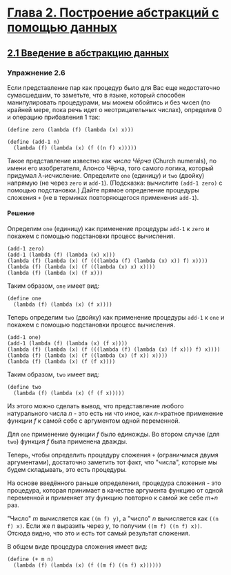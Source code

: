 # [Глава 2. Построение абстракций с помощью данных](index.md#Глава-2-Построение-абстракций-с-помощью-данных)
## [2.1 Введение в абстракцию данных](index.md#21-Введение-в-абстракцию-данных)

### Упражнение 2.6
Если представление пар как процедур было для Вас еще недостаточно сумасшедшим,
то заметьте, что в языке, который способен манипулировать процедурами, мы можем
обойтись и без чисел (по крайней мере, пока речь идет о неотрицательных числах),
определив 0 и операцию прибавления 1 так:

```racket
(define zero (lambda (f) (lambda (x) x)))

(define (add-1 n)
  (lambda (f) (lambda (x) (f ((n f) x)))))
```

Такое представление известно как _числа Чёрча_ (Church numerals), по имени его
изобретателя, Алонсо Чёрча, того самого логика, который придумал _λ_-исчисление.
Определите `one` (единицу) и `two` (двойку) напрямую (не через `zero` и `add-1`).
(Подсказка: вычислите `(add-1 zero)` с помощью подстановки.) Дайте прямое
определение процедуры сложения `+` (не в терминах повторяющегося применения
`add-1`).

#### Решение
Определим `one` (единицу) как применение процедуры `add-1` к `zero` и покажем с
помощью подстановки процесс вычисления.

```racket
(add-1 zero)
(add-1 (lambda (f) (lambda (x) x)))
(lambda (f) (lambda (x) (f (((lambda (f) (lambda (x) x)) f) x))))
(lambda (f) (lambda (x) (f ((lambda (x) x) x))))
(lambda (f) (lambda (x) (f x)))
```

Таким образом, `one` имеет вид:

```racket
(define one
  (lambda (f) (lambda (x) (f x))))
```

Теперь определим `two` (двойку) как применение процедуры `add-1` к `one` и
покажем с помощью подстановки процесс вычисления.

```racket
(add-1 one)
(add-1 (lambda (f) (lambda (x) (f x))))
(lambda (f) (lambda (x) (f (((lambda (f) (lambda (x) (f x))) f) x))))
(lambda (f) (lambda (x) (f ((lambda (x) (f x)) x))))
(lambda (f) (lambda (x) (f (f x))))
```

Таким образом, `two` имеет вид:

```racket
(define two
  (lambda (f) (lambda (x) (f (f x)))))
```

Из этого можно сделать вывод, что представление любого натурального числа _n_ -
это есть ни что иное, как _n_-кратное применение функции _f_ к самой себе с
аргументом одной переменной.

Для `one` применение функции _f_ было единожды. Во втором случае (для `two`)
функция _f_ была применена дважды.

Теперь, чтобы определить процедуру сложения `+` (ограничимся двумя аргументами),
достаточно заметить тот факт, что "числа", которые мы будем складывать, это есть
процедуры.

На основе введённого раньше определения, процедура сложения - это процедура,
которая принимает в качестве аргумента функцию от одной переменной и применяет
эту функцию повторно к самой же себе _m_+_n_ раз.

"Число" _m_ вычисляется как `((m f) y)`, а "число" _n_ вычисляется как `((n f) x)`.
Если же _n_ выразить через _y_, то получим `((m f) ((n f) x))`. Отсюда видно,
что это и есть тот самый результат сложения.

В общем виде процедура сложения имеет вид:

```racket
(define (+ m n)
  (lambda (f) (lambda (x) (f ((m f) ((n f) x))))))
```
